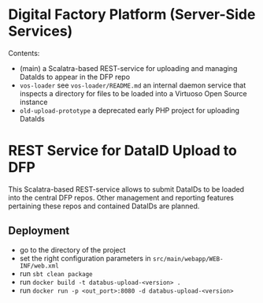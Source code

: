 # Digital Factory Platform (Server-Side Services) #

Contents:

* (main) a Scalatra-based REST-service for uploading and managing DataIds to appear in
 the DFP repo 
* `vos-loader` see `vos-loader/README.md` an internal daemon service that inspects a directory for files to be loaded 
 into a Virtuoso Open Source instance
* `old-upload-prototype` a deprecated early PHP project for uploading DataIds 


# REST Service for DataID Upload to DFP #

This Scalatra-based REST-service allows to submit DataIDs to be loaded into the central
DFP repos. Other management and reporting features pertaining these repos and contained 
DataIDs are planned.

## Deployment

- go to the directory of the project
- set the right configuration parameters in `src/main/webapp/WEB-INF/web.xml`
- run `sbt clean package`
- run `docker build -t databus-upload-<version> .`
- run `docker run -p <out_port>:8080 -d databus-upload-<version>`

